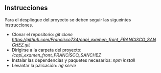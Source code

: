 ## Instrucciones

Para el despliegue del proyecto se deben seguir las sigueintes instrucciones.
- Clonar el repositorio: *git clone https://github.com/Francisco734/capi_examen_front_FRANCISCO_SANCHEZ.git*
- Dirigirse a la carpeta del proyecto: */capi_examen_front_FRANCISCO_SANCHEZ*
- Instalar las dependencias y paquetes necesarios: *npm install*
- Levantar la palicación: *ng serve*
